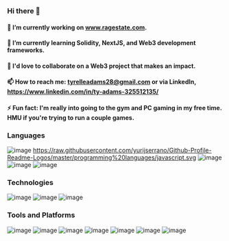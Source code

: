 ### Hi there 👋

<!--
**tadams95/tadams95** is a ✨ _special_ ✨ repository because its `README.md` (this file) appears on your GitHub profile.

Here are some ideas to get you started:

- 🔭 I’m currently working on www.ragestate.com
- 🌱 I’m currently learning Solidity
- 👯 I’m looking to collaborate on ...
- 🤔 I’m looking for help with ...
- 💬 Ask me about ...
- 📫 How to reach me: ...
- 😄 Pronouns: ...
- ⚡ Fun fact: ...
-->

#### 🔭 I’m currently working on www.ragestate.com.

#### 🌱 I’m currently learning Solidity, NextJS, and Web3 development frameworks.

#### 🤝 I'd love to collaborate on a Web3 project that makes an impact.

#### 📫 How to reach me: tyrelleadams28@gmail.com or via LinkedIn, https://www.linkedin.com/in/ty-adams-325512135/

#### ⚡ Fun fact: I'm really into going to the gym and PC gaming in my free time. HMU if you're trying to run a couple games.

### Languages
![image](https://user-images.githubusercontent.com/111528369/219232293-117bbf72-b142-4906-8dd9-20160fca036f.png)
https://raw.githubusercontent.com/yurijserrano/Github-Profile-Readme-Logos/master/programming%20languages/javascript.svg
![image](https://user-images.githubusercontent.com/111528369/219232531-42e37de7-329a-41e1-a0db-ed88c60b8a11.png)
![image](https://user-images.githubusercontent.com/111528369/219232571-68249506-9c90-421c-94cc-54a0db63c217.png)
![image](https://user-images.githubusercontent.com/111528369/219234154-7046f304-3c44-4488-ba93-77af3a24aaa2.png)

### Technologies
![image](https://user-images.githubusercontent.com/111528369/219234288-d627ce2e-7c3f-4401-ac32-0682168bf160.png)
![image](https://user-images.githubusercontent.com/111528369/219234331-a36264b7-ea80-48bf-8a0a-66e8168d2220.png)
![image](https://user-images.githubusercontent.com/111528369/219234677-b7657a83-21ca-436a-9178-e097a49ea8b9.png)

### Tools and Platforms
![image](https://user-images.githubusercontent.com/111528369/219234871-61ebb03d-6334-4b49-8e9e-324c179c3d42.png)
![image](https://user-images.githubusercontent.com/111528369/219234916-a254cca4-6c81-4902-b1f3-1eec3da4f556.png)
![image](https://user-images.githubusercontent.com/111528369/219234969-95378ebf-0cbe-4f94-9e3d-65a1d54941c8.png)
![image](https://user-images.githubusercontent.com/111528369/219235000-8f8b8664-3ca2-4051-9a06-af1ae744805d.png)
![image](https://user-images.githubusercontent.com/111528369/219235037-447af448-90e2-405b-95ed-945bcbfdb98a.png)
![image](https://user-images.githubusercontent.com/111528369/219235076-eef94f71-bf5f-46ae-adc6-5124d86856ad.png)
![image](https://user-images.githubusercontent.com/111528369/219235112-e02202d8-f798-4111-b6d7-6b7fac937bc6.png)








